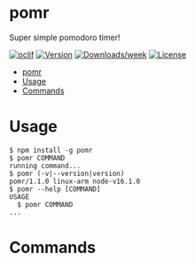 # pomr

Super simple pomodoro timer!

[![oclif](https://img.shields.io/badge/cli-oclif-brightgreen.svg)](https://oclif.io)
[![Version](https://img.shields.io/npm/v/pomr.svg)](https://npmjs.org/package/pomr)
[![Downloads/week](https://img.shields.io/npm/dw/pomr.svg)](https://npmjs.org/package/pomr)
[![License](https://img.shields.io/npm/l/pomr.svg)](https://github.com/Twitchkidd/pomr/blob/master/package.json)

<!-- toc -->

- [pomr](#pomr)
- [Usage](#usage)
- [Commands](#commands)
<!-- tocstop -->

# Usage

<!-- usage -->

```sh-session
$ npm install -g pomr
$ pomr COMMAND
running command...
$ pomr (-v|--version|version)
pomr/1.1.0 linux-arm node-v16.1.0
$ pomr --help [COMMAND]
USAGE
  $ pomr COMMAND
...
```

<!-- usagestop -->

# Commands

<!-- commands -->

<!-- commandsstop -->
